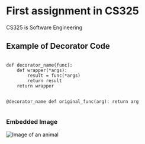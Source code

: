 # First assignment in CS325
CS325 is Software Engineering

## Example of Decorator Code
<code> 
def decorator_name(func):
    def wrapper(*args):
        result = func(*args)
        return result
    return wrapper

@decorator_name
def original_func(arg):
    return arg    
</code>

### Embedded Image
![Image of an animal](https://upload.wikimedia.org/wikipedia/commons/thumb/7/71/2010-kodiak-bear-1.jpg/1200px-2010-kodiak-bear-1.jpg)